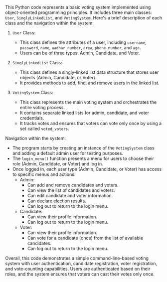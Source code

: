 This Python code represents a basic voting system implemented using object-oriented programming principles. It includes three main classes: `User`, `SinglyLinkedList`, and `VotingSystem`. Here's a brief description of each class and the navigation within the system:

1. `User` Class:
   - This class defines the attributes of a user, including `username`, `password`, `name`, `aadhar_number`, `area`, `phone_number`, and `age`.
   - Users can be of three types: Admin, Candidate, and Voter.

2. `SinglyLinkedList` Class:
   - This class defines a singly-linked list data structure that stores user objects (Admin, Candidate, or Voter).
   - It provides methods to add, find, and remove users in the linked list.

3. `VotingSystem` Class:
   - This class represents the main voting system and orchestrates the entire voting process.
   - It contains separate linked lists for admin, candidate, and voter credentials.
   - It tracks votes and ensures that voters can vote only once by using a set called `voted_voters`.

Navigation within the system:

- The program starts by creating an instance of the `VotingSystem` class and adding a default admin user for testing purposes.
- The `login_menu()` function presents a menu for users to choose their role (Admin, Candidate, or Voter) and log in.
- Once logged in, each user type (Admin, Candidate, or Voter) has access to specific menus and actions:
   - Admin:
     - Can add and remove candidates and voters.
     - Can view the list of candidates and voters.
     - Can edit candidate and voter information.
     - Can declare election results.
     - Can log out to return to the login menu.
   - Candidate:
     - Can view their profile information.
     - Can log out to return to the login menu.
   - Voter:
     - Can view their profile information.
     - Can vote for a candidate (once) from the list of available candidates.
     - Can log out to return to the login menu.

Overall, this code demonstrates a simple command-line-based voting system with user authentication, candidate registration, voter registration, and vote-counting capabilities. Users are authenticated based on their roles, and the system ensures that voters can cast their votes only once.
